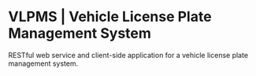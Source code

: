 # VLPMS | Vehicle License Plate Management System

RESTful web service and client-side application for a vehicle license plate management system.